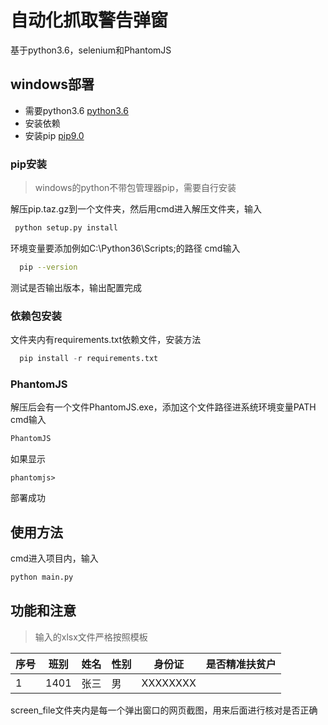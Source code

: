 # 自动化抓取警告弹窗 
基于python3.6，selenium和PhantomJS



## windows部署

  - 需要python3.6 [python3.6](https://www.python.org/downloads/windows/)
  - 安装依赖
  - 安装pip [pip9.0](https://pypi.python.org/pypi/pip)
 
### pip安装

> windows的python不带包管理器pip，需要自行安装

解压pip.taz.gz到一个文件夹，然后用cmd进入解压文件夹，输入
```sh
 python setup.py install
```
环境变量要添加例如C:\Python36\Scripts;的路径
cmd输入
```sh
  pip --version
```
测试是否输出版本，输出配置完成
  

### 依赖包安装

文件夹内有requirements.txt依赖文件，安装方法
```python
  pip install -r requirements.txt
```

### PhantomJS

解压后会有一个文件PhantomJS.exe，添加这个文件路径进系统环境变量PATH
cmd输入
```sh
PhantomJS
```
如果显示
```
phantomjs>
````
部署成功

## 使用方法

cmd进入项目内，输入

```python
python main.py
```

## 功能和注意

> 输入的xlsx文件严格按照模板



| 序号 | 班别 | 姓名 | 性别 | 身份证 | 是否精准扶贫户 |
| ------ | ------ | ------ | ------ | ------ | ------ |
|  1  | 1401 | 张三 | 男 | XXXXXXXX |    |

screen_file文件夹内是每一个弹出窗口的网页截图，用来后面进行核对是否正确

